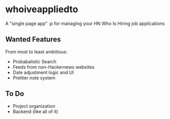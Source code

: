 # whoiveappliedto
A "single page app" :p for managing your HN Who Is Hiring job applications

## Wanted Features
From most to least ambitious:
- Probabalistic Search
- Feeds from non-Hackernews websites
- Date adjustment logic and UI
- Prettier note system

## To Do
- Project organization
- Backend (like all of it)

